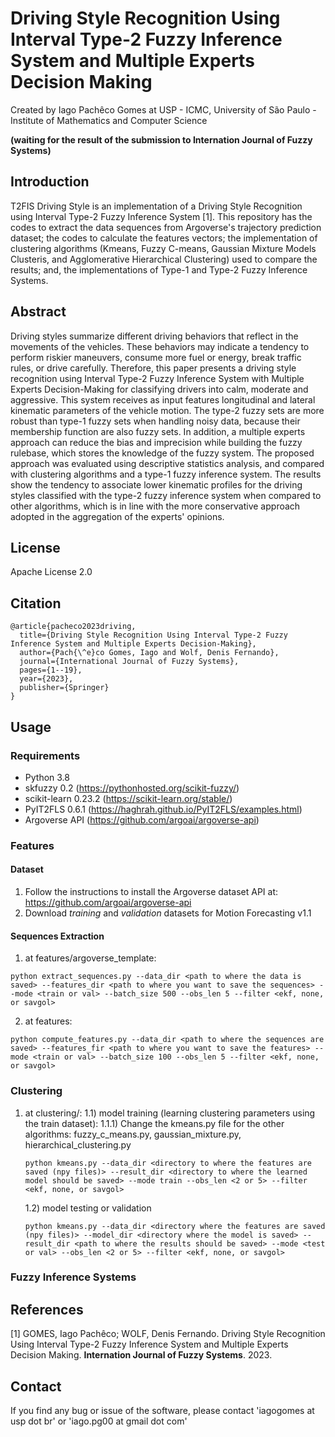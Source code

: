 # Driving Style Recognition Using Interval Type-2 Fuzzy Inference System and Multiple Experts Decision Making

Created by Iago Pachêco Gomes at USP - ICMC, University of São Paulo - Institute of Mathematics and Computer Science

**(waiting for the result of the submission to Internation Journal of Fuzzy Systems)**

## Introduction

T2FIS Driving Style is an implementation of a Driving Style Recognition using Interval Type-2 Fuzzy Inference System [1]. This repository has the codes to extract the data sequences from Argoverse's trajectory prediction dataset; the codes to calculate the features vectors; the implementation of clustering algorithms (Kmeans, Fuzzy C-means, Gaussian Mixture Models Clusteris, and Agglomerative Hierarchical Clustering) used to compare the results; and, the implementations of Type-1 and Type-2 Fuzzy Inference Systems.

## Abstract

Driving styles summarize different driving behaviors that reflect in the movements of the vehicles. These behaviors may indicate a tendency to perform riskier maneuvers, consume more fuel or energy, break traffic rules, or drive carefully. Therefore, this paper presents a driving style recognition using Interval Type-2 Fuzzy Inference System with Multiple Experts Decision-Making for classifying drivers into calm, moderate and aggressive. This system receives as input features longitudinal and lateral kinematic parameters of the vehicle motion. The type-2 fuzzy sets are more robust than type-1 fuzzy sets when handling noisy data, because their membership function are also fuzzy sets. In addition, a multiple experts approach can reduce the bias and imprecision while building the fuzzy rulebase, which stores the knowledge of the fuzzy system. The proposed approach was evaluated using descriptive statistics analysis, and compared with clustering algorithms and a type-1 fuzzy inference system. The results show the tendency to associate lower kinematic profiles for the driving styles classified with the type-2 fuzzy inference system when compared to other algorithms, which is in line with the more conservative approach adopted in the aggregation of the experts' opinions.

## License

Apache License 2.0

## Citation
``` 
@article{pacheco2023driving,
  title={Driving Style Recognition Using Interval Type-2 Fuzzy Inference System and Multiple Experts Decision-Making},
  author={Pach{\^e}co Gomes, Iago and Wolf, Denis Fernando},
  journal={International Journal of Fuzzy Systems},
  pages={1--19},
  year={2023},
  publisher={Springer}
}
```
## Usage

### Requirements

- Python 3.8
- skfuzzy 0.2 (https://pythonhosted.org/scikit-fuzzy/)
- scikit-learn 0.23.2 (https://scikit-learn.org/stable/)
- PyIT2FLS 0.6.1 (https://haghrah.github.io/PyIT2FLS/examples.html)
- Argoverse API (https://github.com/argoai/argoverse-api)

### Features
#### Dataset
1) Follow the instructions to install the Argoverse dataset API at: https://github.com/argoai/argoverse-api
2) Download *training* and *validation* datasets for Motion Forecasting v1.1

#### Sequences Extraction 

1) at features/argoverse_template:

  ```
  python extract_sequences.py --data_dir <path to where the data is saved> --features_dir <path to where you want to save the sequences> --mode <train or val> --batch_size 500 --obs_len 5 --filter <ekf, none, or savgol>
  ```
  
2) at features:

  ```
  python compute_features.py --data_dir <path to where the sequences are saved> --features_fir <path to where you want to save the features> --mode <train or val> --batch_size 100 --obs_len 5 --filter <ekf, none, or savgol>
  ```
### Clustering

1) at clustering/:
   1.1) model training (learning clustering parameters using the train dataset):
   1.1.1) Change the kmeans.py file for the other algorithms: fuzzy_c_means.py, gaussian_mixture.py, hierarchical_clustering.py

   ```
   python kmeans.py --data_dir <directory to where the features are saved (npy files)> --result_dir <directory to where the learned model should be saved> --mode train --obs_len <2 or 5> --filter <ekf, none, or savgol>
   ```

   1.2) model testing or validation
   
   ```
   python kmeans.py --data_dir <directory where the features are saved (npy files)> --model_dir <directory where the model is saved> --result_dir <path to where the results should be saved> --mode <test or val> --obs_len <2 or 5> --filter <ekf, none, or savgol>
   ```
   
### Fuzzy Inference Systems

## References

[1] GOMES, Iago Pachêco; WOLF, Denis Fernando. Driving Style Recognition Using Interval Type-2 Fuzzy Inference System and Multiple Experts Decision Making. **Internation Journal of Fuzzy Systems**. 2023.



## Contact

If you find any bug or issue of the software, please contact 'iagogomes at usp dot br' or 'iago.pg00 at gmail dot com'

